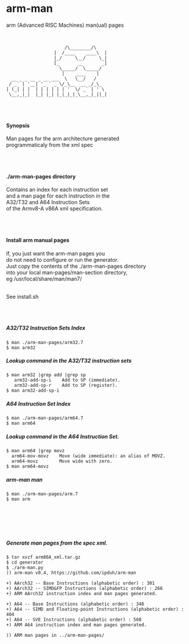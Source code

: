 # arm-man
arm (Advanced RISC Machines) man(ual) pages
<br>
<br>


```

                      /\________/\
                  |  /____    ____\  |
                  |_/     \__/     \_|
                  [_       __       _]
                    \_____/  \_____/
                     |    ____    |
  __ _ _ __ _ __ ___  \   \__/   /
 / _` | '__| '_ ` _ \/_\__  __ _/_\_
| (_| | |  | | | | | | '  \/ _` | ' \
 \__,_|_|  |_| |_| |_|_|_|_\__,_|_||_|

```

<br>
<br>

#### Synopsis
 Man pages for the arm architecture generated <br>
 programmaticaly from  the xml spec

<br>
<br>


#### ./arm-man-pages directory
  Contains an index for each instruction set <br>
and a man page for each instruction in the <br>
A32/T32 and A64 Instruction Sets <br>
of the Armv8-A v86A xml specification.

<br>
<br>

#### Install arm manual pages
  If, you just want the arm-man pages you <br>
do not need to configure or run the generator. <br>
Just copy the contents of the ./arm-man-pages directory <br>
into your local man-pages/man-section directory, <br>
eg /usr/local/share/man/man7/
<br>
<br>

See install.sh

<br>
<br>


##### A32/T32 Instruction Sets Index
```
$ man ./arm-man-pages/arm32.7
$ man arm32
```

##### Lookup command in the A32/T32 instruction sets
```
$ man arm32 |grep add |grep sp
   arm32-add-sp-i    Add to SP (immediate).
   arm32-add-sp-r    Add to SP (register).
$ man arm32-add-sp-i
```

##### A64 Instruction Set Index
```
$ man ./arm-man-pages/arm64.7
$ man arm64
```

##### Lookup command in the A64 Instruction Set.
```
$ man arm64 |grep movz
  arm64-mov-movz    Move (wide immediate): an alias of MOVZ.
  arm64-movz        Move wide with zero.
$ man arm64-movz
```

##### arm-man man
```
$ man ./arm-man-pages/arm.7
$ man arm
```

<br>
<br>
<br>
<br>

##### Generate man pages from the spec xml.
```
$ tar xvzf arm86A_xml.tar.gz
$ cd generator
$ ./arm-man.py
)) arm-man v0.4, https://github.com/ipduh/arm-man

+) AArch32 -- Base Instructions (alphabetic order) : 301
+) AArch32 -- SIMD&FP Instructions (alphabetic order) : 266
+) ARM AArch32 instruction index and man pages generated.

+) A64 -- Base Instructions (alphabetic order) : 348
+) A64 -- SIMD and Floating-point Instructions (alphabetic order) : 404
+) A64 -- SVE Instructions (alphabetic order) : 508
+) ARM A64 instruction index and man pages generated.

)) ARM man pages in ../arm-man-pages/

```

<br>
<br>

